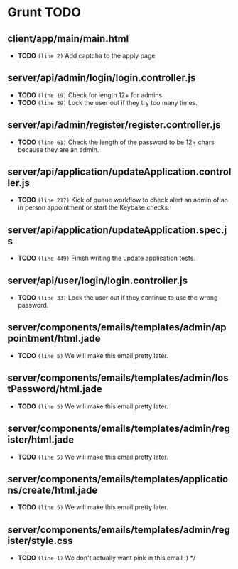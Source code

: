 # Grunt TODO


## client/app/main/main.html

-  **TODO** `(line 2)`  Add captcha to the apply page

## server/api/admin/login/login.controller.js

-  **TODO** `(line 19)`  Check for length 12+ for admins
-  **TODO** `(line 39)`  Lock the user out if they try too many times.

## server/api/admin/register/register.controller.js

-  **TODO** `(line 61)`  Check the length of the password to be 12+ chars because they are an admin.

## server/api/application/updateApplication.controller.js

-  **TODO** `(line 217)`  Kick of queue workflow to check alert an admin of an in person appointment or start the Keybase checks.

## server/api/application/updateApplication.spec.js

-  **TODO** `(line 449)`  Finish writing the update application tests.

## server/api/user/login/login.controller.js

-  **TODO** `(line 33)`  Lock the user out if they continue to use the wrong password.

## server/components/emails/templates/admin/appointment/html.jade

-  **TODO** `(line 5)`  We will make this email pretty later.

## server/components/emails/templates/admin/lostPassword/html.jade

-  **TODO** `(line 5)`  We will make this email pretty later.

## server/components/emails/templates/admin/register/html.jade

-  **TODO** `(line 5)`  We will make this email pretty later.

## server/components/emails/templates/applications/create/html.jade

-  **TODO** `(line 5)`  We will make this email pretty later.

## server/components/emails/templates/admin/register/style.css

-  **TODO** `(line 1)`  We don't actually want pink in this email :) */
